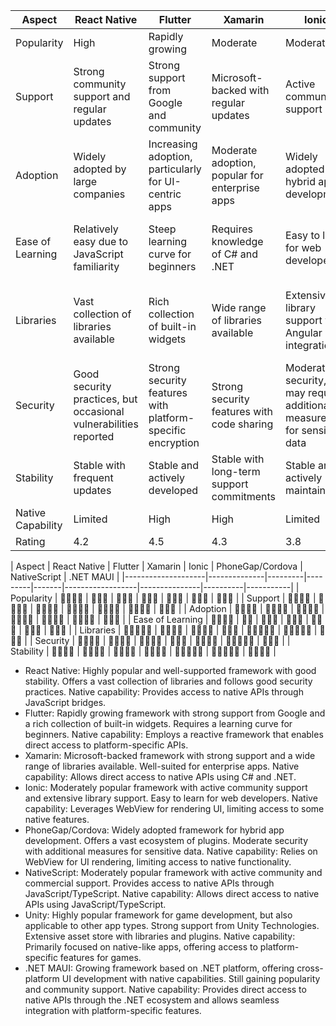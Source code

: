 
| Aspect             | React Native | Flutter | Xamarin | Ionic | PhoneGap/Cordova | NativeScript | .NET MAUI |
|--------------------|--------------|---------|---------|-------|------------------|---------------|-----------|
| Popularity         | High         | Rapidly growing | Moderate | Moderate | Moderate | Moderate | Moderate |
| Support            | Strong community support and regular updates | Strong support from Google and community | Microsoft-backed with regular updates | Active community support | Active community support | Active community and commercial support | Strong support from Microsoft |
| Adoption           | Widely adopted by large companies | Increasing adoption, particularly for UI-centric apps | Moderate adoption, popular for enterprise apps | Widely adopted for hybrid app development | Widely adopted for hybrid app development | Moderate adoption, popular for native-like apps | Emerging adoption with the backing of Microsoft |
| Ease of Learning    | Relatively easy due to JavaScript familiarity | Steep learning curve for beginners | Requires knowledge of C# and .NET | Easy to learn for web developers | Easy to learn for web developers | Learning curve for beginners due to JavaScript/TypeScript and native concepts | Familiar for developers with .NET and C# experience |
| Libraries          | Vast collection of libraries available | Rich collection of built-in widgets | Wide range of libraries available | Extensive library support with Angular integration | Vast ecosystem of plugins | Extensive collection of plugins and libraries | Growing ecosystem with access to existing .NET libraries |
| Security           | Good security practices, but occasional vulnerabilities reported | Strong security features with platform-specific encryption | Strong security features with code sharing | Moderate security, may require additional measures for sensitive data | Moderate security, may require additional measures for sensitive data | Strong security with native APIs integration | Strong security practices with native integration |
| Stability          | Stable with frequent updates | Stable and actively developed | Stable with long-term support commitments | Stable and actively maintained | Stable and widely used | Stable and actively developed | Emerging framework with ongoing development |
| Native Capability  | Limited       | High    | High    | Limited | Limited          | High          | High      |
| Rating             | 4.2           | 4.5     | 4.3     | 3.8     | 3.7              | 4.0           | 4.1        |


| Aspect             | React Native | Flutter | Xamarin | Ionic | PhoneGap/Cordova | NativeScript |  .NET MAUI |
|--------------------|--------------|---------|---------|-------|------------------|---------------|----------|-----------|
| Popularity         | 🌟🌟🌟🌟       | 🌟🌟🌟     | 🌟🌟🌟    | 🌟🌟🌟  | 🌟🌟🌟            | 🌟🌟🌟           | 🌟🌟🌟   |
| Support            | 🌟🌟🌟🌟      | 🌟🌟🌟🌟  | 🌟🌟🌟🌟 | 🌟🌟🌟🌟 | 🌟🌟🌟🌟           | 🌟🌟🌟🌟           | 🌟🌟🌟   |
| Adoption           | 🌟🌟🌟🌟       | 🌟🌟🌟🌟 | 🌟🌟🌟🌟 | 🌟🌟🌟🌟 | 🌟🌟🌟🌟           | 🌟🌟🌟🌟          | 🌟🌟🌟   |
| Ease of Learning    | 🌟🌟🌟🌟       | 🌟🌟      | 🌟🌟🌟    | 🌟🌟🌟   | 🌟🌟🌟             | 🌟🌟🌟      | 🌟🌟🌟   |
| Libraries          | 🌟🌟🌟🌟🌟    | 🌟🌟🌟🌟 | 🌟🌟🌟🌟 | 🌟🌟🌟   | 🌟🌟🌟🌟🌟        | 🌟🌟🌟🌟🌟        | 🌟🌟🌟   |
| Security           | 🌟🌟🌟🌟       | 🌟🌟🌟🌟 | 🌟🌟🌟🌟 | 🌟🌟🌟   | 🌟🌟🌟🌟           | 🌟🌟🌟🌟🌟       | 🌟🌟🌟   |
| Stability          | 🌟🌟🌟🌟       | 🌟🌟🌟🌟 | 🌟🌟🌟🌟 | 🌟🌟🌟🌟 | 🌟🌟🌟🌟🌟        | 🌟🌟🌟🌟🌟       | 🌟🌟🌟🌟 |


- React Native: Highly popular and well-supported framework with good stability. Offers a vast collection of libraries and follows good security practices. Native capability: Provides access to native APIs through JavaScript bridges.
- Flutter: Rapidly growing framework with strong support from Google and a rich collection of built-in widgets. Requires a learning curve for beginners. Native capability: Employs a reactive framework that enables direct access to platform-specific APIs.
- Xamarin: Microsoft-backed framework with strong support and a wide range of libraries available. Well-suited for enterprise apps. Native capability: Allows direct access to native APIs using C# and .NET.
- Ionic: Moderately popular framework with active community support and extensive library support. Easy to learn for web developers. Native capability: Leverages WebView for rendering UI, limiting access to some native features.
- PhoneGap/Cordova: Widely adopted framework for hybrid app development. Offers a vast ecosystem of plugins. Moderate security with additional measures for sensitive data. Native capability: Relies on WebView for UI rendering, limiting access to native functionality.
- NativeScript: Moderately popular framework with active community and commercial support. Provides access to native APIs through JavaScript/TypeScript. Native capability: Allows direct access to native APIs using JavaScript/TypeScript.
- Unity: Highly popular framework for game development, but also applicable to other app types. Strong support from Unity Technologies. Extensive asset store with libraries and plugins. Native capability: Primarily focused on native-like apps, offering access to platform-specific features for games.
- .NET MAUI: Growing framework based on .NET platform, offering cross-platform UI development with native capabilities. Still gaining popularity and community support. Native capability: Provides direct access to native APIs through the .NET ecosystem and allows seamless integration with platform-specific features.
